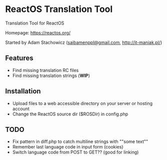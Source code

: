 # ReactOS Translation Tool
Translation Tool for ReactOS

Homepage: https://reactos.org/

Started by Adam Stachowicz (saibamenppl@gmail.com, http://it-maniak.pl/)

Features
----------

- Find missing translation RC files
- Find missing translation strings (**WIP**)

Installation
----------

* Upload files to a web accessible directory on your server or hosting account
* Change the ReactOS source dir ($ROSDir) in config.php

TODO
----------

- Fix pattern in diff.php to catch multiline strings with ""some text""
- Remember last language code in input form (cookies)
- Switch language code from POST to GET?? (good for linking)